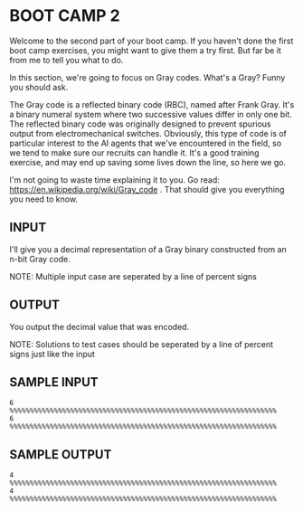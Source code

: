 <!-- RATING: EASY -->
<!-- NAME:  BOOT CAMP 2 -->
<!-- GENERATOR: generate.pl -->
# BOOT CAMP 2

Welcome to the second part of your boot camp. If you haven't done the first boot camp exercises, you might want to give them a try first. But far be it from me to tell you what to do.

In this section, we're going to focus on Gray codes. What's a Gray? Funny you should ask.

The Gray code is a reflected binary code (RBC), named after Frank Gray. It's a binary numeral system where two successive values differ in only one bit. The reflected binary code was originally designed to prevent spurious output from electromechanical switches. Obviously, this type of code is of particular interest to the AI agents that we've encountered in the field, so we tend to make sure our recruits can handle it. It's a good training exercise, and may end up saving some lives down the line, so here we go.

I'm not going to waste time explaining it to you. Go read: <a href="https://en.wikipedia.org/wiki/Gray_code" target="_blank">https://en.wikipedia.org/wiki/Gray_code</a> . That should give you everything you need to know.

## INPUT
I'll give you a decimal representation of a Gray binary constructed from an n-bit Gray code. 

NOTE: Multiple input case are seperated by a line of percent signs

## OUTPUT
You output the decimal value that was encoded.

NOTE: Solutions to test cases should be seperated by a line of percent signs just like the input

## SAMPLE INPUT
	6
	%%%%%%%%%%%%%%%%%%%%%%%%%%%%%%%%%%%%%%%%%%%%%%%%%%%%%%%%%%%%%%%%%%
	6
	%%%%%%%%%%%%%%%%%%%%%%%%%%%%%%%%%%%%%%%%%%%%%%%%%%%%%%%%%%%%%%%%%%

## SAMPLE OUTPUT
	4
	%%%%%%%%%%%%%%%%%%%%%%%%%%%%%%%%%%%%%%%%%%%%%%%%%%%%%%%%%%%%%%%%%%
	4
	%%%%%%%%%%%%%%%%%%%%%%%%%%%%%%%%%%%%%%%%%%%%%%%%%%%%%%%%%%%%%%%%%%

